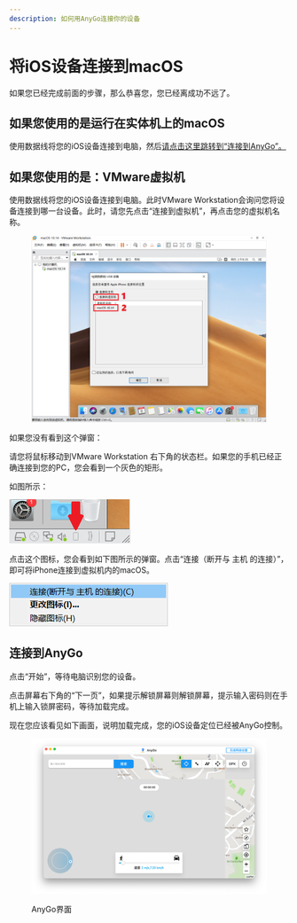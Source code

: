 ```yaml
---
description: 如何用AnyGo连接你的设备
---
```


# 将iOS设备连接到macOS

如果您已经完成前面的步骤，那么恭喜您，您已经离成功不远了。

## 如果您使用的是运行在实体机上的macOS

使用数据线将您的iOS设备连接到电脑，然后[请点击这里跳转到“连接到AnyGo](jiang-ios-she-bei-lian-jie-dao-macos.md#kai-shi-lian-jie)[”。](jiang-ios-she-bei-lian-jie-dao-macos.md#kai-shi-lian-jie)

## 如果您使用的是：VMware虚拟机

使用数据线将您的iOS设备连接到电脑。此时VMware Workstation会询问您将设备连接到哪一台设备。此时，请您先点击“连接到虚拟机”，再点击您的虚拟机名称。

<figure><img src=".gitbook/assets/new-usb.PNG" alt=""><figcaption></figcaption></figure>

如果您没有看到这个弹窗：

请您将鼠标移动到VMware Workstation 右下角的状态栏。如果您的手机已经正确连接到您的PC，您会看到一个灰色的矩形。

如图所示：

![](.gitbook/assets/iphone-icon.PNG)

点击这个图标，您会看到如下图所示的弹窗。点击“连接（断开与 主机 的连接）”，即可将iPhone连接到虚拟机内的macOS。

![](.gitbook/assets/conect-iphone.PNG)

## 连接到AnyGo

点击“开始”，等待电脑识别您的设备。

点击屏幕右下角的“下一页”，如果提示解锁屏幕则解锁屏幕，提示输入密码则在手机上输入锁屏密码，等待加载完成。

现在您应该看见如下画面，说明加载完成，您的iOS设备定位已经被AnyGo控制。

<figure><img src=".gitbook/assets/截屏2022-12-06 03.07.57.png" alt=""><figcaption><p>AnyGo界面</p></figcaption></figure>
